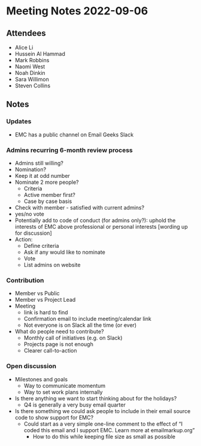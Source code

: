 # Meeting Notes 2022-09-06

## Attendees

- Alice Li
- Hussein Al Hammad
- Mark Robbins
- Naomi West
- Noah Dinkin
- Sara Willimon
- Steven Collins

## Notes

### Updates

- EMC has a public channel on Email Geeks Slack

### Admins recurring 6-month review process

- Admins still willing?
- Nomination?
- Keep it at odd number
- Nominate 2 more people?
  - Criteria
  - Active member first?
  - Case by case basis
- Check with member - satisfied with current admins?
- yes/no vote
- Potentially add to code of conduct (for admins only?): uphold the interests of EMC above professional or personal interests [wording up for discussion]
- Action:
  - Define criteria
  - Ask if any would like to nominate
  - Vote
  - List admins on website

### Contribution

- Member vs Public
- Member vs Project Lead
- Meeting
  - link is hard to find
  - Confirmation email to include meeting/calendar link
  - Not everyone is on Slack all the time (or ever)
- What do people need to contribute?
  - Monthly call of initiatives (e.g. on Slack)
  - Projects page is not enough
  - Clearer call-to-action

### Open discussion

- Milestones and goals
  - Way to communicate momentum
  - Way to set work plans internally
- Is there anything we want to start thinking about for the holidays?
  - Q4 is generally a very busy email quarter
- Is there something we could ask people to include in their email source code to show support for EMC?
  - Could start as a very simple one-line comment to the effect of “I coded this email and I support EMC. Learn more at emailmarkup.org”
    - How to do this while keeping file size as small as possible
